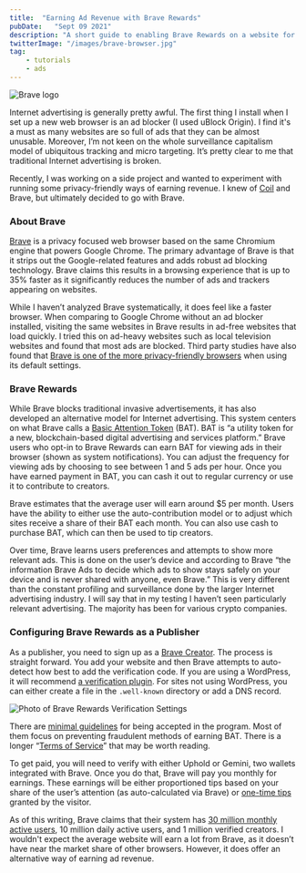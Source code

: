 ```yaml
---
title:  "Earning Ad Revenue with Brave Rewards"
pubDate:   "Sept 09 2021"
description: "A short guide to enabling Brave Rewards on a website for privacy friendly ad revenue."
twitterImage: "/images/brave-browser.jpg"
tag: 
    - tutorials
    - ads
---
```


![Brave logo](/images/brave-browser.jpg)

Internet advertising is generally pretty awful. The first thing I install when I set up a new web browser is an ad blocker (I used uBlock Origin). I find it's a must as many websites are so full of ads that they can be almost unusable. Moreover, I’m not keen on the whole surveillance capitalism model of ubiquitous tracking and micro targeting. It’s pretty clear to me that traditional Internet advertising is broken.

Recently, I was working on a side project and wanted to experiment with running some privacy-friendly ways of earning revenue. I knew of [Coil](https://coil.com/) and Brave, but ultimately decided to go with Brave. 

### About Brave

[Brave](https://brave.com/) is a privacy focused web browser based on the same Chromium engine that powers Google Chrome. The primary advantage of Brave is that it strips out the Google-related features and adds robust ad blocking technology. Brave claims this results in a browsing experience that is up to 35% faster as it significantly reduces the number of ads and trackers appearing on websites.

While I haven’t analyzed Brave systematically, it does feel like a faster browser. When comparing to Google Chrome without an ad blocker installed, visiting the same websites in Brave results in ad-free websites that load quickly. I tried this on ad-heavy websites such as local television websites and found that most ads are blocked. Third party studies have also found that [Brave is one of the more privacy-friendly browsers](https://www.ghacks.net/2020/02/25/study-finds-brave-to-be-the-most-private-browser/) when using its default settings. 

### Brave Rewards

While Brave blocks traditional invasive advertisements, it has also developed an alternative model for Internet advertising. This system centers on what Brave calls a [Basic Attention Token](https://basicattentiontoken.org/) (BAT). BAT is “a utility token for a new, blockchain-based digital advertising and services platform.” Brave users who opt-in to Brave Rewards can earn BAT for viewing ads in their browser (shown as system notifications). You can adjust the frequency for viewing ads by choosing to see between 1 and 5 ads per hour. Once you have earned payment in BAT, you can cash it out to regular currency or use it to contribute to creators. 

Brave estimates that the average user will earn around $5 per month. Users have the ability to either use the auto-contribution model or to adjust which sites receive a share of their BAT each month. You can also use cash to purchase BAT, which can then be used to tip creators. 

Over time, Brave learns users preferences and attempts to show more relevant ads. This is done on the user’s device and according to Brave “the information Brave Ads to decide which ads to show stays safely on your device and is never shared with anyone, even Brave.” This is very different than the constant profiling and surveillance done by the larger Internet advertising industry. I will say that in my testing I haven’t seen particularly relevant advertising. The majority has been for various crypto companies.

### Configuring Brave Rewards as a Publisher

As a publisher, you need to sign up as a [Brave Creator](https://creators.brave.com/). The process is straight forward. You add your website and then Brave attempts to auto-detect how best to add the verification code. If you are using a WordPress, it will recommend [a verification plugin](https://wordpress.org/plugins/brave-payments-verification/). For sites not using WordPress, you can either create a file in the `.well-known` directory or add a DNS record.

![Photo of Brave Rewards Verification Settings](/images/brave-verify.png)

There are [minimal guidelines](https://support.brave.com/hc/en-us/articles/360029235132-BAT-Creator-Grant-Guidelines) for being accepted in the program. Most of them focus on preventing fraudulent methods of earning BAT. There is a longer “[Terms of Service](https://basicattentiontoken.org/publisher-terms-of-service/)” that may be worth reading. 

To get paid, you will need to verify with either Uphold or Gemini, two wallets integrated with Brave. Once you do that, Brave will pay you monthly for earnings. These earnings will be either proportioned tips based on your share of the user’s attention (as auto-calculated via Brave) or [one-time tips](https://brave.com/tips/) granted by the visitor. 

As of this writing, Brave claims that their system has [30 million monthly active users](https://brave.com/transparency), 10 million daily active users, and 1 million verified creators. I wouldn't expect the average website will earn a lot from Brave, as it doesn’t have near the market share of other browsers. However, it does offer an alternative way of earning ad revenue. 
